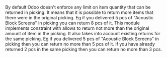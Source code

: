 By default Odoo doesn't enforce any limit on item quantity that can be returned in picking. It means that it is possible to return more items that there were in the original picking.
Eg if you delivered 5 pcs of "Acoustic Block Screens" in picking you can return 8 pcs of it.
This module implements constraint with allows to return not more than the original amount of item in the picking. It also takes into account existing returns for the same picking.
Eg if you delivered 5 pcs of "Acoustic Block Screens" in picking then you can return no more than 5 pcs of it. If you have already returned 2 pcs in the same picking then you can return no more than 3 pcs.
